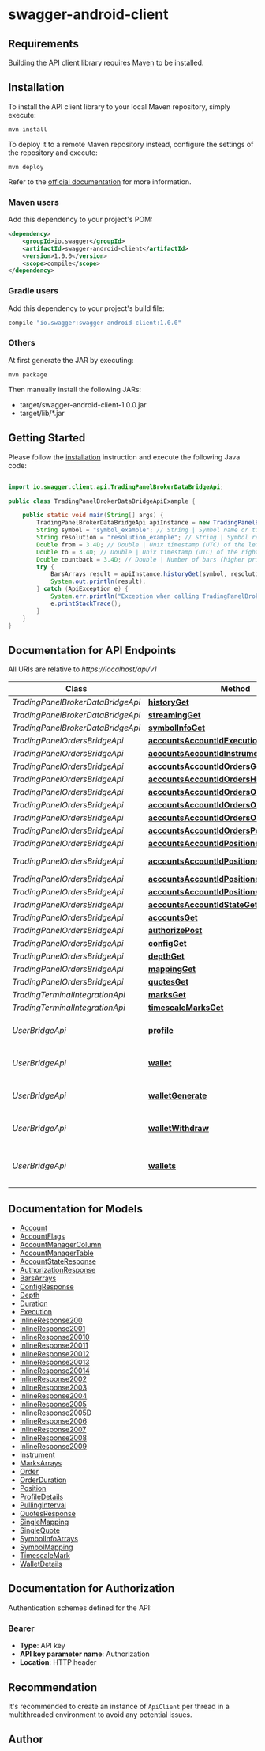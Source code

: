 # swagger-android-client

## Requirements

Building the API client library requires [Maven](https://maven.apache.org/) to be installed.

## Installation

To install the API client library to your local Maven repository, simply execute:

```shell
mvn install
```

To deploy it to a remote Maven repository instead, configure the settings of the repository and execute:

```shell
mvn deploy
```

Refer to the [official documentation](https://maven.apache.org/plugins/maven-deploy-plugin/usage.html) for more information.

### Maven users

Add this dependency to your project's POM:

```xml
<dependency>
    <groupId>io.swagger</groupId>
    <artifactId>swagger-android-client</artifactId>
    <version>1.0.0</version>
    <scope>compile</scope>
</dependency>
```

### Gradle users

Add this dependency to your project's build file:

```groovy
compile "io.swagger:swagger-android-client:1.0.0"
```

### Others

At first generate the JAR by executing:

    mvn package

Then manually install the following JARs:

* target/swagger-android-client-1.0.0.jar
* target/lib/*.jar

## Getting Started

Please follow the [installation](#installation) instruction and execute the following Java code:

```java

import io.swagger.client.api.TradingPanelBrokerDataBridgeApi;

public class TradingPanelBrokerDataBridgeApiExample {

    public static void main(String[] args) {
        TradingPanelBrokerDataBridgeApi apiInstance = new TradingPanelBrokerDataBridgeApi();
        String symbol = "symbol_example"; // String | Symbol name or ticker
        String resolution = "resolution_example"; // String | Symbol resolution. Possible resolutions are daily (`1D`, `2D` ... ), weekly (`1W`, `2W` ...), monthly (`1M`, `2M`...) and an intra-day resolution &amp;ndash; minutes(`1`, `2` ...).
        Double from = 3.4D; // Double | Unix timestamp (UTC) of the leftmost required bar, including `from`.
        Double to = 3.4D; // Double | Unix timestamp (UTC) of the rightmost required bar, including `to`.
        Double countback = 3.4D; // Double | Number of bars (higher priority than `from`) starting with `to`. If `countback` is set, `from` should be ignorred. It is used only by tradingview.com, Trading Terminal will never use it.
        try {
            BarsArrays result = apiInstance.historyGet(symbol, resolution, from, to, countback);
            System.out.println(result);
        } catch (ApiException e) {
            System.err.println("Exception when calling TradingPanelBrokerDataBridgeApi#historyGet");
            e.printStackTrace();
        }
    }
}

```

## Documentation for API Endpoints

All URIs are relative to *https://localhost/api/v1*

Class | Method | HTTP request | Description
------------ | ------------- | ------------- | -------------
*TradingPanelBrokerDataBridgeApi* | [**historyGet**](docs/TradingPanelBrokerDataBridgeApi.md#historyGet) | **GET** /trading/history | 
*TradingPanelBrokerDataBridgeApi* | [**streamingGet**](docs/TradingPanelBrokerDataBridgeApi.md#streamingGet) | **GET** /trading/streaming | 
*TradingPanelBrokerDataBridgeApi* | [**symbolInfoGet**](docs/TradingPanelBrokerDataBridgeApi.md#symbolInfoGet) | **GET** /trading/symbol_info | 
*TradingPanelOrdersBridgeApi* | [**accountsAccountIdExecutionsGet**](docs/TradingPanelOrdersBridgeApi.md#accountsAccountIdExecutionsGet) | **GET** /trading/accounts/{accountId}/executions | 
*TradingPanelOrdersBridgeApi* | [**accountsAccountIdInstrumentsGet**](docs/TradingPanelOrdersBridgeApi.md#accountsAccountIdInstrumentsGet) | **GET** /trading/accounts/{accountId}/instruments | 
*TradingPanelOrdersBridgeApi* | [**accountsAccountIdOrdersGet**](docs/TradingPanelOrdersBridgeApi.md#accountsAccountIdOrdersGet) | **GET** /trading/accounts/{accountId}/orders | 
*TradingPanelOrdersBridgeApi* | [**accountsAccountIdOrdersHistoryGet**](docs/TradingPanelOrdersBridgeApi.md#accountsAccountIdOrdersHistoryGet) | **GET** /trading/accounts/{accountId}/ordersHistory | 
*TradingPanelOrdersBridgeApi* | [**accountsAccountIdOrdersOrderIdDelete**](docs/TradingPanelOrdersBridgeApi.md#accountsAccountIdOrdersOrderIdDelete) | **DELETE** /trading/accounts/{accountId}/orders/{orderId} | 
*TradingPanelOrdersBridgeApi* | [**accountsAccountIdOrdersOrderIdGet**](docs/TradingPanelOrdersBridgeApi.md#accountsAccountIdOrdersOrderIdGet) | **GET** /trading/accounts/{accountId}/orders/{orderId} | 
*TradingPanelOrdersBridgeApi* | [**accountsAccountIdOrdersOrderIdPut**](docs/TradingPanelOrdersBridgeApi.md#accountsAccountIdOrdersOrderIdPut) | **PUT** /trading/accounts/{accountId}/orders/{orderId} | 
*TradingPanelOrdersBridgeApi* | [**accountsAccountIdOrdersPost**](docs/TradingPanelOrdersBridgeApi.md#accountsAccountIdOrdersPost) | **POST** /trading/accounts/{accountId}/orders | 
*TradingPanelOrdersBridgeApi* | [**accountsAccountIdPositionsGet**](docs/TradingPanelOrdersBridgeApi.md#accountsAccountIdPositionsGet) | **GET** /trading/accounts/{accountId}/positions | 
*TradingPanelOrdersBridgeApi* | [**accountsAccountIdPositionsPositionIdDelete**](docs/TradingPanelOrdersBridgeApi.md#accountsAccountIdPositionsPositionIdDelete) | **DELETE** /trading/accounts/{accountId}/positions/{positionId} | 
*TradingPanelOrdersBridgeApi* | [**accountsAccountIdPositionsPositionIdGet**](docs/TradingPanelOrdersBridgeApi.md#accountsAccountIdPositionsPositionIdGet) | **GET** /trading/accounts/{accountId}/positions/{positionId} | 
*TradingPanelOrdersBridgeApi* | [**accountsAccountIdPositionsPositionIdPut**](docs/TradingPanelOrdersBridgeApi.md#accountsAccountIdPositionsPositionIdPut) | **PUT** /trading/accounts/{accountId}/positions/{positionId} | 
*TradingPanelOrdersBridgeApi* | [**accountsAccountIdStateGet**](docs/TradingPanelOrdersBridgeApi.md#accountsAccountIdStateGet) | **GET** /trading/accounts/{accountId}/state | 
*TradingPanelOrdersBridgeApi* | [**accountsGet**](docs/TradingPanelOrdersBridgeApi.md#accountsGet) | **GET** /trading/accounts | 
*TradingPanelOrdersBridgeApi* | [**authorizePost**](docs/TradingPanelOrdersBridgeApi.md#authorizePost) | **POST** /trading/authorize | 
*TradingPanelOrdersBridgeApi* | [**configGet**](docs/TradingPanelOrdersBridgeApi.md#configGet) | **GET** /trading/config | 
*TradingPanelOrdersBridgeApi* | [**depthGet**](docs/TradingPanelOrdersBridgeApi.md#depthGet) | **GET** /trading/depth | 
*TradingPanelOrdersBridgeApi* | [**mappingGet**](docs/TradingPanelOrdersBridgeApi.md#mappingGet) | **GET** /trading/mapping | 
*TradingPanelOrdersBridgeApi* | [**quotesGet**](docs/TradingPanelOrdersBridgeApi.md#quotesGet) | **GET** /trading/quotes | 
*TradingTerminalIntegrationApi* | [**marksGet**](docs/TradingTerminalIntegrationApi.md#marksGet) | **GET** /trading/marks | 
*TradingTerminalIntegrationApi* | [**timescaleMarksGet**](docs/TradingTerminalIntegrationApi.md#timescaleMarksGet) | **GET** /trading/timescale_marks | 
*UserBridgeApi* | [**profile**](docs/UserBridgeApi.md#profile) | **GET** /user/profile | Receives all profile details related to an account of the authorized user.
*UserBridgeApi* | [**wallet**](docs/UserBridgeApi.md#wallet) | **GET** /user/accounts/{accountId}/wallets/{coinSymbol} | Receives details of a single specific wallet of the authorized user.
*UserBridgeApi* | [**walletGenerate**](docs/UserBridgeApi.md#walletGenerate) | **PUT** /user/accounts/{accountId}/wallets/{coinSymbol}/generate | Requests a coin withdrawal from a specific wallet of the authorized user.
*UserBridgeApi* | [**walletWithdraw**](docs/UserBridgeApi.md#walletWithdraw) | **POST** /user/accounts/{accountId}/wallets/{coinSymbol}/withdraw | Requests a coin withdrawal from a specific wallet of the authorized user.
*UserBridgeApi* | [**wallets**](docs/UserBridgeApi.md#wallets) | **GET** /user/accounts/{accountId}/wallets | Receives details of all wallets of the authorized user.  &lt;param name&#x3D;\&quot;accountId\&quot;&gt;The account identifier.&lt;/param&gt;


## Documentation for Models

 - [Account](docs/Account.md)
 - [AccountFlags](docs/AccountFlags.md)
 - [AccountManagerColumn](docs/AccountManagerColumn.md)
 - [AccountManagerTable](docs/AccountManagerTable.md)
 - [AccountStateResponse](docs/AccountStateResponse.md)
 - [AuthorizationResponse](docs/AuthorizationResponse.md)
 - [BarsArrays](docs/BarsArrays.md)
 - [ConfigResponse](docs/ConfigResponse.md)
 - [Depth](docs/Depth.md)
 - [Duration](docs/Duration.md)
 - [Execution](docs/Execution.md)
 - [InlineResponse200](docs/InlineResponse200.md)
 - [InlineResponse2001](docs/InlineResponse2001.md)
 - [InlineResponse20010](docs/InlineResponse20010.md)
 - [InlineResponse20011](docs/InlineResponse20011.md)
 - [InlineResponse20012](docs/InlineResponse20012.md)
 - [InlineResponse20013](docs/InlineResponse20013.md)
 - [InlineResponse20014](docs/InlineResponse20014.md)
 - [InlineResponse2002](docs/InlineResponse2002.md)
 - [InlineResponse2003](docs/InlineResponse2003.md)
 - [InlineResponse2004](docs/InlineResponse2004.md)
 - [InlineResponse2005](docs/InlineResponse2005.md)
 - [InlineResponse2005D](docs/InlineResponse2005D.md)
 - [InlineResponse2006](docs/InlineResponse2006.md)
 - [InlineResponse2007](docs/InlineResponse2007.md)
 - [InlineResponse2008](docs/InlineResponse2008.md)
 - [InlineResponse2009](docs/InlineResponse2009.md)
 - [Instrument](docs/Instrument.md)
 - [MarksArrays](docs/MarksArrays.md)
 - [Order](docs/Order.md)
 - [OrderDuration](docs/OrderDuration.md)
 - [Position](docs/Position.md)
 - [ProfileDetails](docs/ProfileDetails.md)
 - [PullingInterval](docs/PullingInterval.md)
 - [QuotesResponse](docs/QuotesResponse.md)
 - [SingleMapping](docs/SingleMapping.md)
 - [SingleQuote](docs/SingleQuote.md)
 - [SymbolInfoArrays](docs/SymbolInfoArrays.md)
 - [SymbolMapping](docs/SymbolMapping.md)
 - [TimescaleMark](docs/TimescaleMark.md)
 - [WalletDetails](docs/WalletDetails.md)


## Documentation for Authorization

Authentication schemes defined for the API:
### Bearer

- **Type**: API key
- **API key parameter name**: Authorization
- **Location**: HTTP header


## Recommendation

It's recommended to create an instance of `ApiClient` per thread in a multithreaded environment to avoid any potential issues.

## Author



